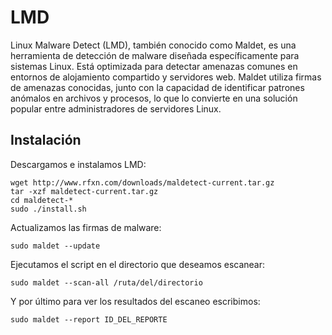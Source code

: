 # LMD
Linux Malware Detect (LMD), también conocido como Maldet, es una herramienta de detección de malware diseñada específicamente para sistemas Linux. Está optimizada para detectar amenazas comunes en entornos de alojamiento compartido y servidores web. Maldet utiliza firmas de amenazas conocidas, junto con la capacidad de identificar patrones anómalos en archivos y procesos, lo que lo convierte en una solución popular entre administradores de servidores Linux.

## Instalación

Descargamos e instalamos LMD:

```
wget http://www.rfxn.com/downloads/maldetect-current.tar.gz
tar -xzf maldetect-current.tar.gz
cd maldetect-*
sudo ./install.sh
```

Actualizamos las firmas de malware:

```
sudo maldet --update
```

Ejecutamos el script en el directorio que deseamos escanear:

```
sudo maldet --scan-all /ruta/del/directorio
```

Y por último para ver los resultados del escaneo escribimos:

```
sudo maldet --report ID_DEL_REPORTE
```
